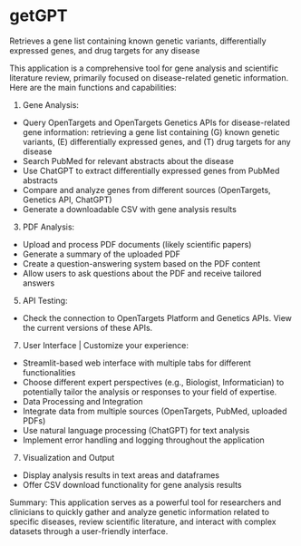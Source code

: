 # getGPT
Retrieves a gene list containing known genetic variants, differentially expressed genes, and drug targets for any disease

This application is a comprehensive tool for gene analysis and scientific literature review, primarily focused on disease-related genetic information. Here are the main functions and capabilities:

1) Gene Analysis:
   
- Query OpenTargets and OpenTargets Genetics APIs for disease-related gene information: retrieving a gene list containing (G) known genetic variants, (E) differentially expressed genes, and (T) drug targets for any disease
- Search PubMed for relevant abstracts about the disease
- Use ChatGPT to extract differentially expressed genes from PubMed abstracts
- Compare and analyze genes from different sources (OpenTargets, Genetics API, ChatGPT)
- Generate a downloadable CSV with gene analysis results

3) PDF Analysis:
   
- Upload and process PDF documents (likely scientific papers)
- Generate a summary of the uploaded PDF
- Create a question-answering system based on the PDF content
- Allow users to ask questions about the PDF and receive tailored answers

5) API Testing:
- Check the connection to OpenTargets Platform and Genetics APIs. View the current versions of these APIs.

7) User Interface | Customize your experience:
   
- Streamlit-based web interface with multiple tabs for different functionalities
- Choose different expert perspectives (e.g., Biologist, Informatician) to potentially tailor the analysis or responses to your field of expertise.
- Data Processing and Integration
- Integrate data from multiple sources (OpenTargets, PubMed, uploaded PDFs)
- Use natural language processing (ChatGPT) for text analysis
- Implement error handling and logging throughout the application

7) Visualization and Output
- Display analysis results in text areas and dataframes
- Offer CSV download functionality for gene analysis results

Summary:
This application serves as a powerful tool for researchers and clinicians to quickly gather and analyze genetic information related to specific diseases, review scientific literature, and interact with complex datasets through a user-friendly interface.
